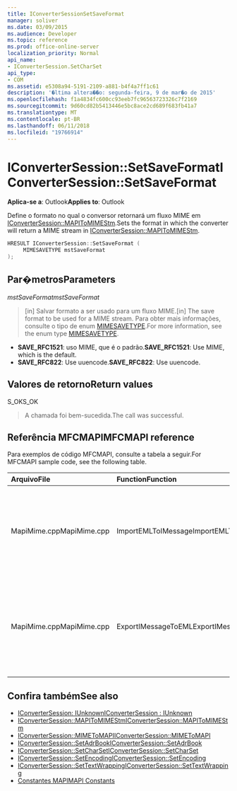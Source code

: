```yaml
---
title: IConverterSessionSetSaveFormat
manager: soliver
ms.date: 03/09/2015
ms.audience: Developer
ms.topic: reference
ms.prod: office-online-server
localization_priority: Normal
api_name:
- IConverterSession.SetCharSet
api_type:
- COM
ms.assetid: e5308a94-5191-2109-a881-b4f4a7ff1c61
description: '�ltima altera��o: segunda-feira, 9 de mar�o de 2015'
ms.openlocfilehash: f1a4834fc600cc93eeb7fc96563723326c7f2169
ms.sourcegitcommit: 9d60cd82b5413446e5bc8ace2cd689f683fb41a7
ms.translationtype: MT
ms.contentlocale: pt-BR
ms.lasthandoff: 06/11/2018
ms.locfileid: "19766914"
---
```

# <a name="iconvertersessionsetsaveformat"></a><span data-ttu-id="5d1be-103">IConverterSession::SetSaveFormat</span><span class="sxs-lookup"><span data-stu-id="5d1be-103">IConverterSession::SetSaveFormat</span></span>

<span data-ttu-id="5d1be-104">**Aplica-se a**: Outlook</span><span class="sxs-lookup"><span data-stu-id="5d1be-104">**Applies to**: Outlook</span></span> 
  
<span data-ttu-id="5d1be-105">Define o formato no qual o conversor retornará um fluxo MIME em [IConverterSession::MAPIToMIMEStm](iconvertersession-mapitomimestm.md).</span><span class="sxs-lookup"><span data-stu-id="5d1be-105">Sets the format in which the converter will return a MIME stream in [IConverterSession::MAPIToMIMEStm](iconvertersession-mapitomimestm.md).</span></span>
  
```cpp
HRESULT IConverterSession::SetSaveFormat ( 
     MIMESAVETYPE mstSaveFormat 
);
```

## <a name="parameters"></a><span data-ttu-id="5d1be-106">Par�metros</span><span class="sxs-lookup"><span data-stu-id="5d1be-106">Parameters</span></span>

<span data-ttu-id="5d1be-107">_mstSaveFormat_</span><span class="sxs-lookup"><span data-stu-id="5d1be-107">_mstSaveFormat_</span></span>
  
> <span data-ttu-id="5d1be-108">[in] Salvar formato a ser usado para um fluxo MIME.</span><span class="sxs-lookup"><span data-stu-id="5d1be-108">[in] The save format to be used for a MIME stream.</span></span> <span data-ttu-id="5d1be-109">Para obter mais informações, consulte o tipo de enum [MIMESAVETYPE](http://msdn.microsoft.com/pt-br/library/ms715128%28VS.85%29.aspx).</span><span class="sxs-lookup"><span data-stu-id="5d1be-109">For more information, see the enum type [MIMESAVETYPE](http://msdn.microsoft.com/pt-br/library/ms715128%28VS.85%29.aspx).</span></span>
    
  - <span data-ttu-id="5d1be-110">**SAVE_RFC1521**: uso MIME, que é o padrão.</span><span class="sxs-lookup"><span data-stu-id="5d1be-110">**SAVE_RFC1521**: Use MIME, which is the default.</span></span>      
  - <span data-ttu-id="5d1be-111">**SAVE_RFC822**: Use uuencode.</span><span class="sxs-lookup"><span data-stu-id="5d1be-111">**SAVE_RFC822**: Use uuencode.</span></span>
    
## <a name="return-values"></a><span data-ttu-id="5d1be-112">Valores de retorno</span><span class="sxs-lookup"><span data-stu-id="5d1be-112">Return values</span></span>

<span data-ttu-id="5d1be-113">S_OK</span><span class="sxs-lookup"><span data-stu-id="5d1be-113">S_OK</span></span>
  
> <span data-ttu-id="5d1be-114">A chamada foi bem-sucedida.</span><span class="sxs-lookup"><span data-stu-id="5d1be-114">The call was successful.</span></span>
    
## <a name="mfcmapi-reference"></a><span data-ttu-id="5d1be-115">Referência MFCMAPI</span><span class="sxs-lookup"><span data-stu-id="5d1be-115">MFCMAPI reference</span></span>

<span data-ttu-id="5d1be-116">Para exemplos de código MFCMAPI, consulte a tabela a seguir.</span><span class="sxs-lookup"><span data-stu-id="5d1be-116">For MFCMAPI sample code, see the following table.</span></span>
  
|<span data-ttu-id="5d1be-117">**Arquivo**</span><span class="sxs-lookup"><span data-stu-id="5d1be-117">**File**</span></span>|<span data-ttu-id="5d1be-118">**Function**</span><span class="sxs-lookup"><span data-stu-id="5d1be-118">**Function**</span></span>|<span data-ttu-id="5d1be-119">**Comment**</span><span class="sxs-lookup"><span data-stu-id="5d1be-119">**Comment**</span></span>|
|:-----|:-----|:-----|
|<span data-ttu-id="5d1be-120">MapiMime.cpp</span><span class="sxs-lookup"><span data-stu-id="5d1be-120">MapiMime.cpp</span></span>  <br/> |<span data-ttu-id="5d1be-121">ImportEMLToIMessage</span><span class="sxs-lookup"><span data-stu-id="5d1be-121">ImportEMLToIMessage</span></span>  <br/> |<span data-ttu-id="5d1be-122">MFCMAPI usa MimeToMAPI para converter um arquivo EML em uma mensagem MAPI.</span><span class="sxs-lookup"><span data-stu-id="5d1be-122">MFCMAPI uses MimeToMAPI to convert an EML file to a MAPI message.</span></span>  <br/> |
|<span data-ttu-id="5d1be-123">MapiMime.cpp</span><span class="sxs-lookup"><span data-stu-id="5d1be-123">MapiMime.cpp</span></span>  <br/> |<span data-ttu-id="5d1be-124">ExportIMessageToEML</span><span class="sxs-lookup"><span data-stu-id="5d1be-124">ExportIMessageToEML</span></span>  <br/> |<span data-ttu-id="5d1be-125">MFCMAPI usa MAPIToMIMEStm para converter uma mensagem MAPI em um arquivo EML.</span><span class="sxs-lookup"><span data-stu-id="5d1be-125">MFCMAPI uses MAPIToMIMEStm to convert a MAPI message to an EML file.</span></span>  <br/> |
   
## <a name="see-also"></a><span data-ttu-id="5d1be-126">Confira também</span><span class="sxs-lookup"><span data-stu-id="5d1be-126">See also</span></span>

- [<span data-ttu-id="5d1be-127">IConverterSession: IUnknown</span><span class="sxs-lookup"><span data-stu-id="5d1be-127">IConverterSession : IUnknown</span></span>](iconvertersessioniunknown.md)
- [<span data-ttu-id="5d1be-128">IConverterSession::MAPIToMIMEStm</span><span class="sxs-lookup"><span data-stu-id="5d1be-128">IConverterSession::MAPIToMIMEStm</span></span>](iconvertersession-mapitomimestm.md)
- [<span data-ttu-id="5d1be-129">IConverterSession::MIMEToMAPI</span><span class="sxs-lookup"><span data-stu-id="5d1be-129">IConverterSession::MIMEToMAPI</span></span>](iconvertersession-mimetomapi.md)
- [<span data-ttu-id="5d1be-130">IConverterSession::SetAdrBook</span><span class="sxs-lookup"><span data-stu-id="5d1be-130">IConverterSession::SetAdrBook</span></span>](iconvertersession-setadrbook.md)
- [<span data-ttu-id="5d1be-131">IConverterSession::SetCharSet</span><span class="sxs-lookup"><span data-stu-id="5d1be-131">IConverterSession::SetCharSet</span></span>](iconvertersession-setcharset.md)
- [<span data-ttu-id="5d1be-132">IConverterSession::SetEncoding</span><span class="sxs-lookup"><span data-stu-id="5d1be-132">IConverterSession::SetEncoding</span></span>](iconvertersession-setencoding.md)
- [<span data-ttu-id="5d1be-133">IConverterSession::SetTextWrapping</span><span class="sxs-lookup"><span data-stu-id="5d1be-133">IConverterSession::SetTextWrapping</span></span>](iconvertersession-settextwrapping.md)
- [<span data-ttu-id="5d1be-134">Constantes MAPI</span><span class="sxs-lookup"><span data-stu-id="5d1be-134">MAPI Constants</span></span>](mapi-constants.md)

